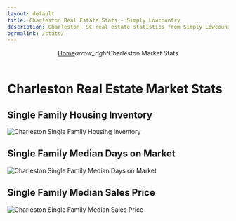```yaml
---
layout: default
title: Charleston Real Estate Stats - Simply Lowcountry
description: Charleston, SC real estate statistics from Simply Lowcountry.
permalink: /stats/
---
```

<header class="mdc-layout-grid__cell mdc-layout-grid__cell--span-12">
    <p class="mdc-typography--body1 app-p"><a href="{{ site.url }}">Home</a><i class="material-icons mdc-button__icon">arrow_right</i>Charleston Market Stats</p>
</header>

# Charleston Real Estate Market Stats

## Single Family Housing Inventory

![Charleston Single Family Housing Inventory](https://ctarmls.stats.10kresearch.com/infoserv/s-v1/yF8C-NmA?w=640&h=480 "Charleston Single Family Housing Inventory")

## Single Family Median Days on Market

![Charleston Single Family Median Days on Market](https://ctarmls.stats.10kresearch.com/infoserv/s-v1/yF8R-asA?w=640&h=480 "Charleston Single Family Median Days on Market")

## Single Family Median Sales Price

![Charleston Single Family Median Sales Price](https://ctarmls.stats.10kresearch.com/infoserv/s-v1/yF86-GPD?w=640&h=480 "Charleston Single Family Median Sales Price")